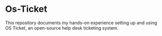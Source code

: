 # Os-Ticket
This repository documents my hands-on experience setting up and using OS Ticket, an open-source help desk ticketing system.
